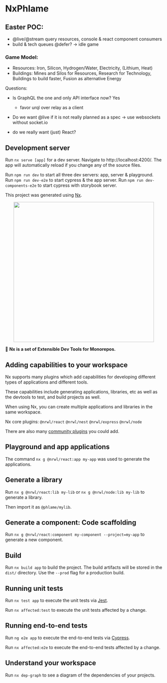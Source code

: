 # NxPhlame

## Easter POC:

- @live/@stream query resources, console & react component consumers
- build & tech queues @defer?
  -> idle game

### Game Model:

- Resources: Iron, Silicon, Hydrogen/Water, Electricity, (Lithium, Heat)
- Buildings:
  Mines and Silos for Resources,
  Research for Technology,
  Buildings to build faster,
  Fusion as alternative Energy

Questions:

- Is GraphQL the one and only API interface now? Yes
  - favor urql over relay as a client
- Do we want @live if it is not really planned as a spec -> use websockets without socket.io

- do we really want (just) React?

## Development server

Run `nx serve [app]` for a dev server. Navigate to http://localhost:4200/. The app will automatically reload if you change any of the source files.

Run `npm run dev` to start all three dev servers: app, server & playground.
Run `npm run dev-e2e` to start cypress & the app server.
Run `npm run dev-components-e2e` to start cypress with storybook server.

This project was generated using [Nx](https://nx.dev).

<p align="center"><img src="https://raw.githubusercontent.com/nrwl/nx/master/images/nx-logo.png" width="450"></p>

🔎 **Nx is a set of Extensible Dev Tools for Monorepos.**

## Adding capabilities to your workspace

Nx supports many plugins which add capabilities for developing different types of applications and different tools.

These capabilities include generating applications, libraries, etc as well as the devtools to test, and build projects as well.

When using Nx, you can create multiple applications and libraries in the same workspace.

Nx core plugins: `@nrwl/react` `@nrwl/nest` `@nrwl/express` `@nrwl/node`

There are also many [community plugins](https://nx.dev/nx-community) you could add.

## Playground and app applications

The command `nx g @nrwl/react:app my-app` was used to generate the applications.

## Generate a library

Run `nx g @nrwl/react:lib my-lib` or `nx g @nrwl/node:lib my-lib` to generate a library.

Then import it as `@phlame/mylib`.

## Generate a component: Code scaffolding

Run `nx g @nrwl/react:component my-component --project=my-app` to generate a new component.

## Build

Run `nx build app` to build the project. The build artifacts will be stored in the `dist/` directory. Use the `--prod` flag for a production build.

## Running unit tests

Run `nx test app` to execute the unit tests via [Jest](https://jestjs.io).

Run `nx affected:test` to execute the unit tests affected by a change.

## Running end-to-end tests

Run `ng e2e app` to execute the end-to-end tests via [Cypress](https://www.cypress.io).

Run `nx affected:e2e` to execute the end-to-end tests affected by a change.

## Understand your workspace

Run `nx dep-graph` to see a diagram of the dependencies of your projects.

